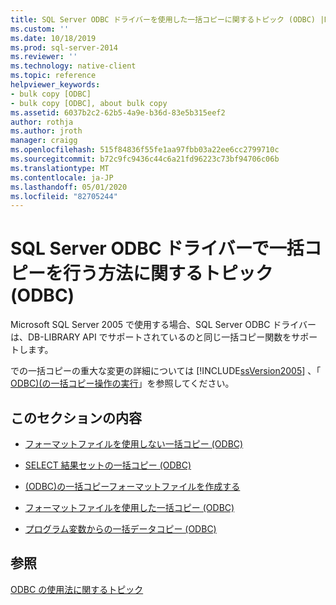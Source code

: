 ```yaml
---
title: SQL Server ODBC ドライバーを使用した一括コピーに関するトピック (ODBC) |Microsoft Docs
ms.custom: ''
ms.date: 10/18/2019
ms.prod: sql-server-2014
ms.reviewer: ''
ms.technology: native-client
ms.topic: reference
helpviewer_keywords:
- bulk copy [ODBC]
- bulk copy [ODBC], about bulk copy
ms.assetid: 6037b2c2-62b5-4a9e-b36d-83e5b315eef2
author: rothja
ms.author: jroth
manager: craigg
ms.openlocfilehash: 515f84836f55fe1aa97fbb03a22ee6cc2799710c
ms.sourcegitcommit: b72c9fc9436c44c6a21fd96223c73bf94706c06b
ms.translationtype: MT
ms.contentlocale: ja-JP
ms.lasthandoff: 05/01/2020
ms.locfileid: "82705244"
---
```

# <a name="bulk-copying-with-the-sql-server-odbc-driver-how-to-topics-odbc"></a>SQL Server ODBC ドライバーで一括コピーを行う方法に関するトピック (ODBC)
  Microsoft SQL Server 2005 で使用する場合、SQL Server ODBC ドライバーは、DB-LIBRARY API でサポートされているのと同じ一括コピー関数をサポートします。  
  
 での一括コピーの重大な変更の詳細については [!INCLUDE[ssVersion2005](../../../includes/ssversion2005-md.md)] 、「 [ODBC&#41;&#40;の一括コピー操作の実行](../../native-client-odbc-bulk-copy-operations/performing-bulk-copy-operations-odbc.md)」を参照してください。  
  
## <a name="in-this-section"></a>このセクションの内容  
  
-   [フォーマットファイルを使用しない一括コピー &#40;ODBC&#41;](bulk-copy-without-a-format-file-odbc.md)  
  
-   [SELECT 結果セットの一括コピー &#40;ODBC&#41;](bulk-copy-a-select-result-set-odbc.md)  
  
-   [&#40;ODBC&#41;の一括コピーフォーマットファイルを作成する](create-a-bulk-copy-format-file-odbc.md)  
  
-   [フォーマットファイルを使用した一括コピー &#40;ODBC&#41;](bulk-copy-by-using-a-format-file-odbc.md)  
  
-   [プログラム変数からの一括データコピー &#40;ODBC&#41;](bulk-copy-data-from-program-variables-odbc.md)  
  
## <a name="see-also"></a>参照  
 [ODBC の使用法に関するトピック](../odbc-how-to-topics.md)  
  
  
